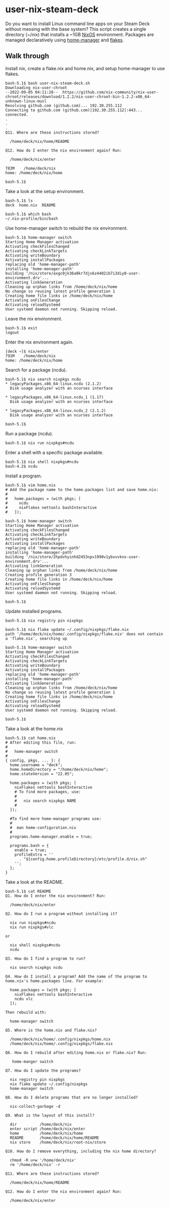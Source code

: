 # user-nix-steam-deck
Do you want to install Linux command line apps on your Steam Deck without messing with the base system? This script creates a single directory (~/nix) that installs a ~1GB [NixOS](https://nixos.org/) environment. Packages are managed declaratively using [home-manager](https://github.com/nix-community/home-manager) and [flakes](https://nixos.org/manual/nix/stable/command-ref/new-cli/nix3-flake.html).

## Walk through

Install nix, create a flake.nix and home.nix, and setup home-manager to use flakes.
```
bash-5.1$ bash user-nix-steam-deck.sh
Downloading nix-user-chroot
--2022-09-05 04:11:20--  https://github.com/nix-community/nix-user-chroot/releases/download/1.2.2/nix-user-chroot-bin-1.2.2-x86_64-unknown-linux-musl
Resolving github.com (github.com)... 192.30.255.112
Connecting to github.com (github.com)|192.30.255.112|:443... connected.
.
.
.
Q11. Where are these instructions stored?

  /home/deck/nix/home/README

Q12. How do I enter the nix environment again? Run:

  /home/deck/nix/enter

783M    /home/deck/nix
home: /home/deck/nix/home

bash-5.1$ 
```

Take a look at the setup environment.
```
bash-5.1$ ls
deck  home.nix  README

bash-5.1$ which bash
~/.nix-profile/bin/bash
```

Use home-manager switch to rebuild the nix environment.
```
bash-5.1$ home-manager switch
Starting Home Manager activation
Activating checkFilesChanged
Activating checkLinkTargets
Activating writeBoundary
Activating installPackages
replacing old 'home-manager-path'
installing 'home-manager-path'
building '/nix/store/axgc0jk36a0kr7djs6z4402ib7i3diy0-user-environment.drv'...
Activating linkGeneration
Cleaning up orphan links from /home/deck/nix/home
No change so reusing latest profile generation 1
Creating home file links in /home/deck/nix/home
Activating onFilesChange
Activating reloadSystemd
User systemd daemon not running. Skipping reload.
```

Leave the nix environment.
```
bash-5.1$ exit
logout
```

Enter the nix environment again.
```
[deck ~]$ nix/enter
791M    /home/deck/nix
home: /home/deck/nix/home
```

Search for a package (ncdu).
```
bash-5.1$ nix search nixpkgs ncdu
* legacyPackages.x86_64-linux.ncdu (2.1.2)
  Disk usage analyzer with an ncurses interface

* legacyPackages.x86_64-linux.ncdu_1 (1.17)
  Disk usage analyzer with an ncurses interface

* legacyPackages.x86_64-linux.ncdu_2 (2.1.2)
  Disk usage analyzer with an ncurses interface

bash-5.1$
```

Run a package (ncdu).
```
bash-5.1$ nix run nixpkgs#ncdu
```

Enter a shell with a specific package available.
```
bash-5.1$ nix shell nixpkgs#ncdu
bash-4.2$ ncdu
```

Install a program.
```
bash-5.1$ vim home.nix
# Add the package name to the home.packages list and save home.nix:
#
#   home.packages = (with pkgs; [
#     ncdu
#     nixFlakes nettools bashInteractive
#   ]);

bash-5.1$ home-manager switch
Starting Home Manager activation
Activating checkFilesChanged
Activating checkLinkTargets
Activating writeBoundary
Activating installPackages
replacing old 'home-manager-path'
installing 'home-manager-path'
building '/nix/store/2hpdvhyinhd2453npv1990v1ybxvvknx-user-environment.drv'...
Activating linkGeneration
Cleaning up orphan links from /home/deck/nix/home
Creating profile generation 3
Creating home file links in /home/deck/nix/home
Activating onFilesChange
Activating reloadSystemd
User systemd daemon not running. Skipping reload.

bash-5.1$ 
```

Update installed programs.
```
bash-5.1$ nix registry pin nixpkgs

bash-5.1$ nix flake update ~/.config/nixpkgs/flake.nix
path '/home/deck/nix/home/.config/nixpkgs/flake.nix' does not contain a 'flake.nix', searching up

bash-5.1$ home-manager switch
Starting Home Manager activation
Activating checkFilesChanged
Activating checkLinkTargets
Activating writeBoundary
Activating installPackages
replacing old 'home-manager-path'
installing 'home-manager-path'
Activating linkGeneration
Cleaning up orphan links from /home/deck/nix/home
No change so reusing latest profile generation 1
Creating home file links in /home/deck/nix/home
Activating onFilesChange
Activating reloadSystemd
User systemd daemon not running. Skipping reload.

bash-5.1$
```

Take a look at the home.nix
```
bash-5.1$ cat home.nix 
# After editing this file, run:
#
#   home-manager switch
#
{ config, pkgs, ... }: {
  home.username = "deck";
  home.homeDirectory = "/home/deck/nix/home";
  home.stateVersion = "22.05";

  home.packages = (with pkgs; [
    nixFlakes nettools bashInteractive
    # To find more packages, use:
    #
    #   nix search nixpkgs NAME
    #
  ]);

  #To find more home-manager programs use:
  #
  #  man home-configuration.nix
  #
  programs.home-manager.enable = true;

  programs.bash = {
    enable = true;
    profileExtra = ''
      . "${config.home.profileDirectory}/etc/profile.d/nix.sh"
    '';
  };
}
```

Take a look at the README.
```
bash-5.1$ cat README
Q1. How do I enter the nix environment? Run:

  /home/deck/nix/enter

Q2. How do I run a program without installing it?

  nix run nixpkgs#ncdu
  nix run nixpkgs#vlc

or

  nix shell nixpkgs#ncdu
  ncdu

Q3. How do I find a program to run?

  nix search nixpkgs ncdu

Q4. How do I install a program? Add the name of the program to home.nix's home.packages line. For example:

  home.packages = (with pkgs; [
    nixFlakes nettools bashInteractive
    ncdu vlc
  ]);

Then rebuild with:

  home-manager switch

Q5. Where is the home.nix and flake.nix?

  /home/deck/nix/home/.config/nixpkgs/home.nix
  /home/deck/nix/home/.config/nixpkgs/flake.nix

Q6. How do I rebuild after editing home.nix or flake.nix? Run:

   home-manger switch  

Q7. How do I update the programs?

  nix registry pin nixpkgs
  nix flake update ~/.config/nixpkgs
  home-manager switch

Q8. How do I delete programs that are no longer installed?

  nix-collect-garbage -d

Q9. What is the layout of this install?

  dir          /home/deck/nix
  enter script /home/deck/nix/enter
  home         /home/deck/nix/home
  README       /home/deck/nix/home/README
  nix store    /home/deck/nix/root-nix/store

Q10. How do I remove everything, including the nix home directory?

  chmod -R u+w '/home/deck/nix'
  rm '/home/deck/nix' -r

Q11. Where are these instructions stored?

  /home/deck/nix/home/README

Q12. How do I enter the nix environment again? Run:

  /home/deck/nix/enter
```
